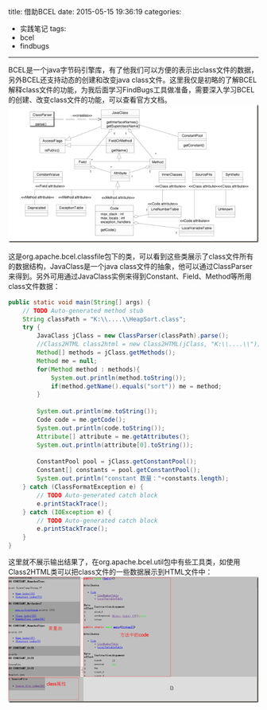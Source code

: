 title: 借助BCEL
date: 2015-05-15 19:36:19
categories:
- 实践笔记
tags:
- bcel
- findbugs
---

BCEL是一个java字节码引擎库，有了他我们可以方便的表示出class文件的数据，另外BCEL还支持动态的创建和改变java class文件。这里我仅是初略的了解BCEL解释class文件的功能，为我后面学习FindBugs工具做准备，需要深入学习BCEL的创建、改变class文件的功能，可以查看官方文档。
![bcel class file](../img/cnblog/bcel_class_file.png)

<!-- more -->

这是org.apache.bcel.classfile包下的类，可以看到这些类展示了class文件所有的数据结构，JavaClass是一个java class文件的抽象，他可以通过ClassParser来得到。另外可用通过JavaClass实例来得到Constant、Field、Method等所用class文件数据：

```java
public static void main(String[] args) {
    // TODO Auto-generated method stub
    String classPath = "K:\\....\\HeapSort.class";
    try {
        JavaClass jClass = new ClassParser(classPath).parse();
        //Class2HTML class2html = new Class2HTML(jClass, "K:\\....\\");
        Method[] methods = jClass.getMethods();
        Method me = null;
        for(Method method : methods){
            System.out.println(method.toString());
            if(method.getName().equals("sort")) me = method;
        }
        
        System.out.println(me.toString());
        Code code = me.getCode();
        System.out.println(code.toString());
        Attribute[] attribute = me.getAttributes();
        System.out.println(attribute[0].toString());
        
        ConstantPool pool = jClass.getConstantPool();
        Constant[] constants = pool.getConstantPool();
        System.out.println("constant 数量："+constants.length);
    } catch (ClassFormatException e) {
        // TODO Auto-generated catch block
        e.printStackTrace();
    } catch (IOException e) {
        // TODO Auto-generated catch block
        e.printStackTrace();
    }
}
```

这里就不展示输出结果了，在org.apache.bcel.util包中有些工具类，如使用Class2HTML类可以把class文件的一些数据展示到HTML文件中：
![html present](../img/cnblog/html_present.png)